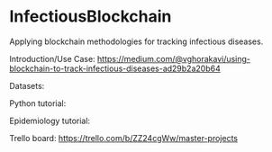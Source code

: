 # InfectiousBlockchain
Applying blockchain methodologies for tracking infectious diseases.

Introduction/Use Case:
https://medium.com/@vghorakavi/using-blockchain-to-track-infectious-diseases-ad29b2a20b64

Datasets:

Python tutorial:

Epidemiology tutorial:

Trello board:
https://trello.com/b/ZZ24cgWw/master-projects
